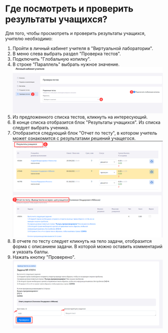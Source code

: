 # Где посмотреть и проверить результаты учащихся?

Для того, чтобы просмотреть и проверить результаты учащихся, учителю необходимо:

1. Пройти в личный кабинет учителя в "Виртуальной лаборатории".
2. В меню слева выбрать раздел "Проверка тестов".
3. Подключить "Глобальную копилку".
4. В строке "Параллель" выбрать нужное значение.
![Главное меню](../_images/02-for-teachers/19.png)
5. Из предложенного списка тестов, кликнуть на интересующий.
6. В конце списка отобразится блок "Результаты учащихся". Из списка следует выбрать ученика. 
7. Отобразится следующий блок "Отчет по тесту", в котором учитель может ознакомится с результатами решений учащегося. 
![Главное меню](../_images/02-for-teachers/20.png)
8. В отчете по тесту следует кликнуть на тело задачи, отобразится форма с описанием задачи. В которой можно оставить комментарий и указать баллы.
9. Нажать кнопку "Проверено".
![Главное меню](../_images/02-for-teachers/21.png)


